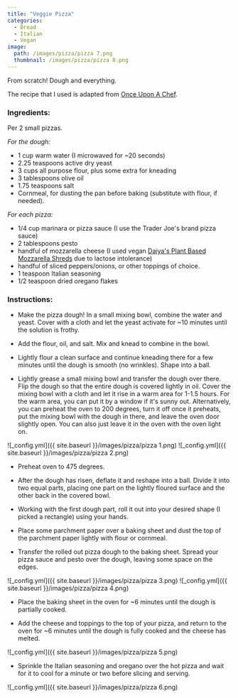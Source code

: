 ```yaml
---
title: "Veggie Pizza"
categories:
  - Bread
  - Italian
  - Vegan
image:
  path: /images/pizza/pizza 7.png
  thumbnail: /images/pizza/pizza 8.png
---
```


From scratch! Dough and everything.

The recipe that I used is adapted from [Once Upon A Chef](https://www.onceuponachef.com/how-to/pizza-dough-recipe.html).

### Ingredients:

Per 2 small pizzas.

_For the dough:_

* 1 cup warm water (I microwaved for ~20 seconds)
* 2.25 teaspoons active dry yeast
* 3 cups all purpose flour, plus some extra for kneading
* 3 tablespoons olive oil
* 1.75 teaspoons salt
* Cornmeal, for dusting the pan before baking (substitute with flour, if needed).

_For each pizza:_
* 1/4 cup marinara or pizza sauce (I use the Trader Joe's brand pizza sauce)
* 2 tablespoons pesto
* handful of mozzarella cheese (I used vegan [Daiya's Plant Based Mozzarella Shreds](https://www.kroger.com/p/daiya-dairy-free-mozzarella-style-shreds/0087145900320) due to lactose intolerance)
* handful of sliced peppers/onions, or other toppings of choice.
* 1 teaspoon Italian seasoning 
* 1/2 teaspoon dried oregano flakes

### Instructions:

* Make the pizza dough! In a small mixing bowl, combine the water and yeast. Cover with a cloth and let the yeast activate for ~10 minutes until the solution is frothy.

* Add the flour, oil, and salt. Mix and knead to combine in the bowl.

* Lightly flour a clean surface and continue kneading there for a few minutes until the dough is smooth (no wrinkles). Shape into a ball.

* Lightly grease a small mixing bowl and transfer the dough over there. Flip the dough so that the entire dough is covered lightly in oil. Cover the mixing bowl with a cloth and let it rise in a warm area for 1-1.5 hours. For the warm area, you can put it by a window if it's sunny out. Alternatively, you can preheat the oven to 200 degrees, turn it off once it preheats, put the mixing bowl with the dough in there, and leave the oven door slightly open. You can also just leave it in the oven with the oven light on.

![_config.yml]({{ site.baseurl }}/images/pizza/pizza 1.png)
![_config.yml]({{ site.baseurl }}/images/pizza/pizza 2.png)

* Preheat oven to 475 degrees.

* After the dough has risen, deflate it and reshape into a ball. Divide it into two equal parts, placing one part on the lightly floured surface and the other back in the covered bowl.

* Working with the first dough part, roll it out into your desired shape (I picked a rectangle) using your hands. 

* Place some parchment paper over a baking sheet and dust the top of the parchment paper lightly with flour or cornmeal. 

* Transfer the rolled out pizza dough to the baking sheet. Spread your pizza sauce and pesto over the dough, leaving some space on the edges.

![_config.yml]({{ site.baseurl }}/images/pizza/pizza 3.png)
![_config.yml]({{ site.baseurl }}/images/pizza/pizza 4.png)

* Place the baking sheet in the oven for ~6 minutes until the dough is partially cooked.

* Add the cheese and toppings to the top of your pizza, and return to the oven for ~6 minutes until the dough is fully cooked and the cheese has melted.

![_config.yml]({{ site.baseurl }}/images/pizza/pizza 5.png)

* Sprinkle the Italian seasoning and oregano over the hot pizza and wait for it to cool for a minute or two before slicing and serving.

![_config.yml]({{ site.baseurl }}/images/pizza/pizza 6.png)

